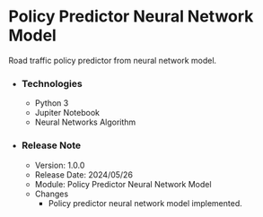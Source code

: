 # Policy Predictor Neural Network Model
Road traffic policy predictor from neural network model.

* ### Technologies
    * Python 3
    * Jupiter Notebook
    * Neural Networks Algorithm

* ### Release Note
    * Version: 1.0.0
    * Release Date: 2024/05/26
    * Module: Policy Predictor Neural Network Model
    * Changes
        * Policy predictor neural network model implemented.
